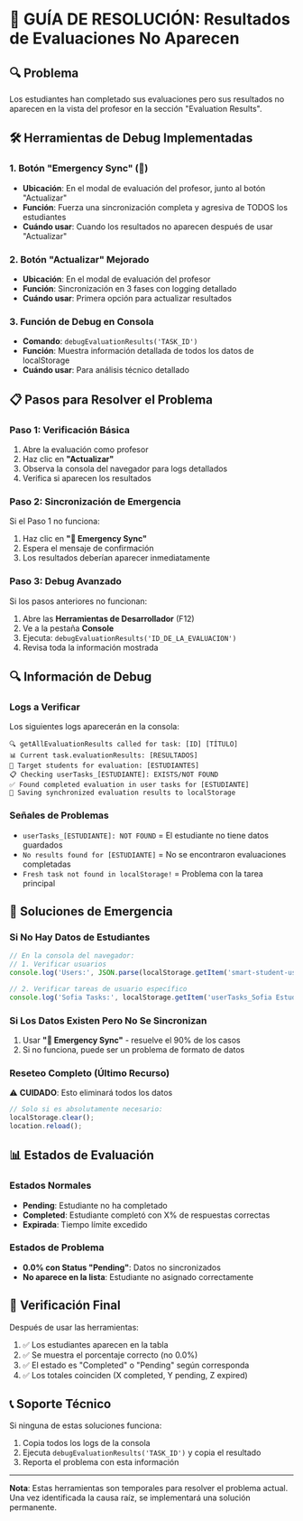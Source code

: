 # 🚨 GUÍA DE RESOLUCIÓN: Resultados de Evaluaciones No Aparecen

## 🔍 Problema
Los estudiantes han completado sus evaluaciones pero sus resultados no aparecen en la vista del profesor en la sección "Evaluation Results".

## 🛠️ Herramientas de Debug Implementadas

### 1. **Botón "Emergency Sync" (🚨)**
- **Ubicación**: En el modal de evaluación del profesor, junto al botón "Actualizar"
- **Función**: Fuerza una sincronización completa y agresiva de TODOS los estudiantes
- **Cuándo usar**: Cuando los resultados no aparecen después de usar "Actualizar"

### 2. **Botón "Actualizar" Mejorado**
- **Ubicación**: En el modal de evaluación del profesor
- **Función**: Sincronización en 3 fases con logging detallado
- **Cuándo usar**: Primera opción para actualizar resultados

### 3. **Función de Debug en Consola**
- **Comando**: `debugEvaluationResults('TASK_ID')`
- **Función**: Muestra información detallada de todos los datos de localStorage
- **Cuándo usar**: Para análisis técnico detallado

## 📋 Pasos para Resolver el Problema

### **Paso 1: Verificación Básica**
1. Abre la evaluación como profesor
2. Haz clic en **"Actualizar"**
3. Observa la consola del navegador para logs detallados
4. Verifica si aparecen los resultados

### **Paso 2: Sincronización de Emergencia**
Si el Paso 1 no funciona:
1. Haz clic en **"🚨 Emergency Sync"**
2. Espera el mensaje de confirmación
3. Los resultados deberían aparecer inmediatamente

### **Paso 3: Debug Avanzado**
Si los pasos anteriores no funcionan:
1. Abre las **Herramientas de Desarrollador** (F12)
2. Ve a la pestaña **Console**
3. Ejecuta: `debugEvaluationResults('ID_DE_LA_EVALUACION')`
4. Revisa toda la información mostrada

## 🔍 Información de Debug

### **Logs a Verificar**
Los siguientes logs aparecerán en la consola:

```
🔍 getAllEvaluationResults called for task: [ID] [TÍTULO]
📊 Current task.evaluationResults: [RESULTADOS]
👥 Target students for evaluation: [ESTUDIANTES]
📋 Checking userTasks_[ESTUDIANTE]: EXISTS/NOT FOUND
✅ Found completed evaluation in user tasks for [ESTUDIANTE]
💾 Saving synchronized evaluation results to localStorage
```

### **Señales de Problemas**
- `userTasks_[ESTUDIANTE]: NOT FOUND` = El estudiante no tiene datos guardados
- `No results found for [ESTUDIANTE]` = No se encontraron evaluaciones completadas
- `Fresh task not found in localStorage!` = Problema con la tarea principal

## 🚨 Soluciones de Emergencia

### **Si No Hay Datos de Estudiantes**
```javascript
// En la consola del navegador:
// 1. Verificar usuarios
console.log('Users:', JSON.parse(localStorage.getItem('smart-student-users') || '{}'));

// 2. Verificar tareas de usuario específico
console.log('Sofia Tasks:', localStorage.getItem('userTasks_Sofia Estudiante'));
```

### **Si Los Datos Existen Pero No Se Sincronizan**
1. Usar **"🚨 Emergency Sync"** - resuelve el 90% de los casos
2. Si no funciona, puede ser un problema de formato de datos

### **Reseteo Completo (Último Recurso)**
⚠️ **CUIDADO**: Esto eliminará todos los datos
```javascript
// Solo si es absolutamente necesario:
localStorage.clear();
location.reload();
```

## 📊 Estados de Evaluación

### **Estados Normales**
- **Pending**: Estudiante no ha completado
- **Completed**: Estudiante completó con X% de respuestas correctas
- **Expirada**: Tiempo límite excedido

### **Estados de Problema**
- **0.0% con Status "Pending"**: Datos no sincronizados
- **No aparece en la lista**: Estudiante no asignado correctamente

## 🎯 Verificación Final

Después de usar las herramientas:
1. ✅ Los estudiantes aparecen en la tabla
2. ✅ Se muestra el porcentaje correcto (no 0.0%)
3. ✅ El estado es "Completed" o "Pending" según corresponda
4. ✅ Los totales coinciden (X completed, Y pending, Z expired)

## 📞 Soporte Técnico

Si ninguna de estas soluciones funciona:
1. Copia todos los logs de la consola
2. Ejecuta `debugEvaluationResults('TASK_ID')` y copia el resultado
3. Reporta el problema con esta información

---

**Nota**: Estas herramientas son temporales para resolver el problema actual. Una vez identificada la causa raíz, se implementará una solución permanente.
